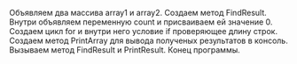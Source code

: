 Объявляем два массива array1 и array2.
Создаем метод FindResult. Внутри объявляем переменную count и присваиваем ей значение 0. Создаем цикл for и внутри него условие if проверяющее длину строк.
Создаем метод PrintArray для вывода полученых результатов в консоль.
Вызываем метод FindResult и PrintResult.
Конец программы.